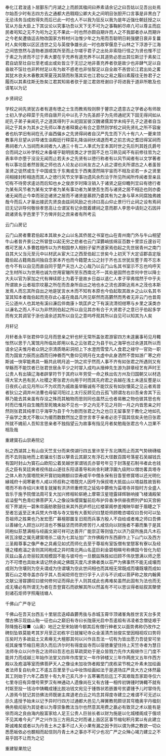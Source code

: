 <!-- { "loadSidebar": true } -->
奉化江君浚逺卜居鄞东门月湖之上而颜其楹间曰养素请余记之曰吾姑以见吾出处焉尔始吾少时有志四方去之通都大邑翱翔公卿大夫之间明目张胆开口言事是非黒白了无忌讳务当成败得失而后已此一时也人不以我为狂反以我为是年近强仕朝廷授之以官从方岳大臣上下其议论以究事功吾以天下无不可为之事鞠躬尽瘁凢可以尊主而庇民者茍知之无不为茍为之无不果此一时也然亦颇自期许而人之不我鄙者亦从而期许之今老矣遭值运去物改国家方稡材兴治惟少年之为用而吾聪明日耗强健日衰非复曩时人矣何敢以区区违世之见与英俊争雄长此一时也故寜偃息于山林之下浮游于江海之间悠悠然与造物者游顺其所至而止尔嗟乎君子之出处非索隐行怪之为贤也惟不愆于素之为贤而不愆于素大要在乎充养有道充养不以其道势必思出其位斯愆于素矣江君自幼至壮自壮至老或出或处皆立于无愆之地非善充养者欤是故少也非肆气足以自奋故不馁壮也非矜材足以有为故不惑老也非怯智足以自全故不吝尝论江君出处之畧其犹木欤夫木春敷其荣夏茂其荫而秋落其实也江君似之易之履曰素履往无咎君子之履而以其素往斯无咎矣江君其知易者欤于是江君敛袵谢曰子将进我于道非所敢及也请笔以为记

乡贤祠记

学校之祠先贤犹古者有道有徳之士生而教焉殁则祭于瞽宗之遗意古之学者必有师故士初入学必释菜于先师自唐开元中以孔子为先圣颜子为先师通祀天下固无得间如从祀孔子弟子亲闻孔子之道其得列于从祀固冝彼汉魏诸儒其学未纯乎孔子之道者自当祠之于其乡为其乡之先师以凖古者释奠必有合之意然则学校之祠先贤礼之所不容废者也杭学旧有祠在孔子庙西偏乡之先贤得祠者自汉严先生而下凡十有六人一夔来领教事月旦望从训导诸生诣殿廷行释菜礼降诣祠伏谒退而考之前志询之耆旧得冝祠而弗祠者六人当祠而未祠者九人通三十有二人凖式为宔本其时世之先后列其姓氏爵号合而祠之以补学校之未备嗟乎聪明拔类之才世固不乏也习熟见闻不有前修往哲为之表率卒亦堕于没没无闻而止若夫乡之先贤有以徳行称者有以风节闻者有以文学著者有以事功显者然皆我之师也古人论友必曰尚友古之人此之谓也夫所谓古之人者虽皆圣贤之徒然或生于中国或生于东夷或生于西夷漠然隔宇宙而不相及讵若一乡之贤里闬相接封畛相连而其人之徳行风节文学事功遗风余烈洽于所见所闻所传闻者至亲且切有不待旁求逺访而后知也乡之俊彦岁时降注销入于诸贤之庭仰瞻列宔曰有徳行者为某有风节者为某有文学者为某有事功者为某使吾生而与诸贤之居不相迩也则亦委诸无闻而止今幸而宻迩诸贤之居而不诸贤是慕顾乃委其有为之身与草木同腐独弗媿哉今而后人才軰出接武先贤良由兹祠风励之也诗曰高山仰止景行行止祠之设有焉祠旧无记训导何敬徐孝思高让佥谓冝有记余既着建祠之意而郡人李思中请刻之石因并疏诸贤名字邑里于下方俾并刻之庶来者有所考云

云门山房记

云门山房者曹君伯起本其故乡之山以名其侨居之书室也山在青州南门外与牛山相望牛山者昔齐景公之所甞登以起无穷之悲者也云门深欝峭拔绵亘百数十里崇丘邃谷可樵可艺居人多曹姓相传以为齐相国参入相别子留齐遂家焉伯起之先世居青州之南门自其大父当元至元中以材武从宦大江之西至伯起三世矣今上初天下大定诏郡县定版籍伯起占籍南昌间独自念家本齐也而今籍楚太公之封于齐也五世犹反塟于周不忘本也今不有以自见而直自同于楚产夫岂人之心哉乃以云门山名其书室示不忘也呜呼天之生材所以为世用也诚为世用宦辙所至东西南北不一其处是固然也柰何中世以降士大夫以官为家加之代有禅续即土为着于是故乡日益以逺仁人孝子寜弗惕然于中乎夫所谓故乡云者祖宗坟墓之所在而吾身所自出之地也水之流也源斯达焉木之茂也本斯发焉人而忘其所自出之地是犹言水木而不知有本原也今伯起取其故乡之山以名其书室其知本者哉伯起而克存此心虽在南昌凡所见崭然而高欝然而秀者无非云门也昔周元公道州人也其地有溪曰濓后倅南康卜筑匡庐之下有溪流清彻绀寒与乡里之溪类亦以濓名之而人不以为非然则伯起之所以自见其亦有合于大贤君子之意已乎伯起多学而有文其调官于浙也请余述其所以自见之意呜呼观其所以自见可以知其为人矣

月轩记

月轩者永平张君仲华见月而思亲之轩也轩无常所盖张君游宦四方未遑襄事茍见月輙怅然以思于凢寓馆月所临处即用以名之云张君之为县于杭之海寜也过余道其所以而请余记夫惟月者众阴之宗清质皓彩洞彻上下水澄而雪莹凡人食君之禄守一官効一职而为国宣力辰而出酉而归神昬而气惫仰见明月在太虚中此身洒然不啻如游广寒之府斯诚一快寜能弗具一觞共此明月追一饷之欢乎然而人事不齐有如张君之所遇则又有举觞而不能饮者已张君世居永平少之时甞入成均从搢绅先生游为辞章经艺有声时王公贵人有出镇辽海者辟掌符节于其府以年劳受一命之秩出佐方州及归国朝又以材选得大官大邑有民人社稷之寄张君方向用于时而其先府君之丧越在浅土未遑反塟是以日夜疚心此见月所以不为欢而为戚故虽举觞诚有不能饮反有如狄懐英之见云者焉昔者狄公之调并州法曹也母留河阳过上太行反顾见白云孤飞顾谓左右曰吾亲舎其下云移乃能去其亲虽有存没之殊而其触物而思则同也虽然云也者易散之物也彼其思也有时而已惟月自生魄而至死魄未始不见也一岁之内无不见之月则一月之内皆思亲之时然则张君其纯孝已乎海寜为县于今为剧而张君之为之也日无留事至于教化之地如孔子庙学之类尤不敢以为缓而数数然加之意世言孝于亲者必忠于国其信矣夫他日张君所就不媿前人吾知言思亲者不独指望云为故事有指见月者矣勉哉张君古今人岂果不相及哉

重建寳石山崇寿院记

杭之西湖其上有山自天竺支分而来傍湖行四五里许至于东北隅而止而其气势磅礴缩而不去则抜地而上若骧龙引首以拏青云其巅又有浮石大径数百围号落星石吴越钱氏有国时封山为寳石山欧阳公着吴越世家谓钱氏亦甞号年见于封落星石制书者此也钱氏之臣有吴廷爽者视伟兹山遂往东阳请善导和尚舎利建浮圗九级附以僧坊畧具塔寺之体人称为寳塔院宋开寳初始赐额曰崇寿咸平中僧永保有目眚誓修寳塔以还光明化縁城府十阅寒暑市人咸以师叔称之塔既完人因呼为保叔塔大抵兹山以塔益胜故皆称塔而不称寺绍兴末塔复就摧有洪济师重修完之延佑中欝攸为菑塔寺并毁时方全盛人皆乐于施予院僧法周可复大加兴修相轮崭絶上摩霄汉星镫露铎辉聮响接飞楼涌殿架岩溢壑气色青红佛菩萨天人之像设珠缨寳鬘前后布护异香净供昼夜燃列俨如天宫俯视下界湖光一碧朱帘画舫歌鼓往来其外民庐栉比红楼翠阁参差掩映毕献于眉睫之下至者忘返至正末兵燹大作塔与寺又毁有大善知识曰慧炬师顾曕咨嗟叹曰吾何可以坠吾祖师之胜果也乃发宏愿广募檀那圗复旧观而兵事方殷人不自给或者难之师曰吾佛以善縁化人顾岂以时沮也不懈益坚而师夙修苦行人咸信向以财施者不募而集于是其同袍似荪慧满相与经画文昶可祥可达善开广能崇正等则恊力以济乃裒所施具凡木石砖瓦涂塈之属先建寳塔杀二级为七其址加广次作佛殿作东西廊作上下山门以及西方三圣殿尊事之像严奉之具甫见如式而师化去至于尊祖有室饭僧有堂憇客有寮以及经锺之楼庖湢之舎则其同袍成之异时南北两山名蓝巨刹金碧相暎号称佛国今皆化为刧灰兹山虽占竒丽较其规模固不能与彼埒也一旦覩兹殊胜如旧顾不伟欤慧满以师之愿力不可堙也具始末请记然余闻之佛既灭度凡求佛者类以荘严为佛事然不能无成壊而成则为住壊则为空夫谓成为住谓壊为空此世间相也而其相无常既成而壊既壊而成如寳石山之塔寺盖亦存乎其人吾闻炬师在世行孚于人识与不识咸以菩萨称之故内翰黄文献公溍甞讃叹曰彼何修何证而得此于人则其成此也弗难矣虽然此固有为法也而无成无壊必有所谓无为者在吾登寳石而欲解其所以然盖有不可以思议得者姑叙其槩使刻诸石炬师字照庵钱塘人

千佛山广严寺记

千佛山在吾天台西五十里层峦迭嶂森欝秀抜与赤城玉霄华顶诸峯角胜世言天台多灵僧古佛示现兹山殆一征也山之巅旧有寺曰长陇唐光启中吾逺祖有讳凌者念僧徒艰于陟降施石塜■〈山奥〉地迁之至宋始锡今额其后有僧行绅者又以面势弗称仍改作之碑刻坠轶莫能考其岁月至正初栋宇日就摧圮寺众金溪清杰翁俊实堂因相视叹曰势将压矣时方多故兹土又素瘠无大檀那其何以兴作且吾法一切有为皆出愿力吾徒安可坐视其废惟节缩日用湏久而后济尔时有得度兹寺而以宿徳重望住持上天竺寺者为慧日法师寺众以兴作告之法师曰吾志也且草疏奨劝于是众皆戮力先作大殿继作三门度不能并力而成越三年始作法堂又四年作库堂又一年作钟楼又三年作两庑又五年作西方殿以及庖湢等室而佛菩萨天人之像设未加妆饰者殿堂门庑栋梁节梲之朴素未加绘画者法师复自杭命工不逺五百里至于山中妆饰绘画如法于是道场庄严具大方之体然最其工则始于六年乙酉至十有九年己亥凡渉十五寒署而后迄工不其艰哉吾家距寺仅六七里寺旧有异僧号荣罗汉有神通动人遗像尚在又有古锺一相传初铸锺时铸輙不就有村妪至投一钱冶中铸輙成锺比脱冶钱文宛见于锺唇状若嵌置号贫婆锺予儿时甞侍先人游焉今犹记其彷佛法师既谢主席退老白云之坞念其得度寺建立之难谓不可无述以示久逺授予始未以记予异时行四方过通都大邑见凢禅黉教苑颇讶其穹檐奥宇丹楹刻桷务极闳丽为其徒者以为尊崇象教法当尔也然意其用费之嬴必有致货之术以能有是徐而询之良由海内殷富家给人足王公贵人巨翁长者以财为施是以化城楼阁成于俄顷不见其难今夫广严之兴作当三方用兵之时而诸上首区区事节缩旬积月累以有此建立斯诚难矣或者以为丹青土木之事不过人天小果有漏之因予则以谓为佛之教欲一切众悉愿皈依必也覩相而起信则丹青土木之事亦不可少也况广严之众殚心竭力建立之不易乎因不让而为之记

重建智果院记


